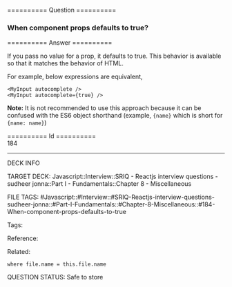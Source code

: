 ========== Question ==========  

### When component props defaults to true?  

========== Answer ==========  

If you pass no value for a prop, it defaults to true. This behavior is available so that it matches the behavior of HTML.

For example, below expressions are equivalent,

<!-- codeblock-start -->
<pre><code class="hljs language-javascript">&#x3C;<span class="hljs-title class_">MyInput</span> autocomplete />
<span class="xml"><span class="hljs-tag">&#x3C;<span class="hljs-name">MyInput</span> <span class="hljs-attr">autocomplete</span>=<span class="hljs-string">{true}</span> /></span></span>
</code></pre>
<!-- codeblock-end -->

**Note:** It is not recommended to use this approach because it can be confused with the ES6 object shorthand (example, `{name}` which is short for `{name: name}`)

========== Id ==========  
184

---

DECK INFO

TARGET DECK: Javascript::Interview::SRIQ - Reactjs interview questions - sudheer jonna::Part I - Fundamentals::Chapter 8 - Miscellaneous

FILE TAGS: #Javascript::#Interview::#SRIQ-Reactjs-interview-questions-sudheer-jonna::#Part-I-Fundamentals::#Chapter-8-Miscellaneous::#184-When-component-props-defaults-to-true

Tags:

Reference:

Related:

```dataview
where file.name = this.file.name
```
QUESTION STATUS: Safe to store
